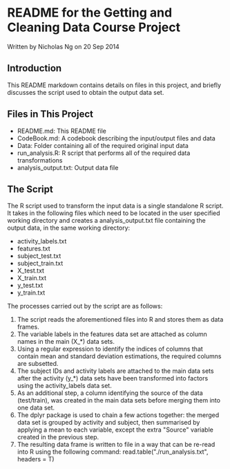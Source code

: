 # README for the Getting and Cleaning Data Course Project
Written by Nicholas Ng on 20 Sep 2014

## Introduction
This README markdown contains details on files in this project, and briefly
discusses the script used to obtain the output data set.

## Files in This Project
* README.md: This README file
* CodeBook.md: A codebook describing the input/output files and data
* Data: Folder containing all of the required original input data
* run_analysis.R: R script that performs all of the required data transformations
* analysis_output.txt: Output data file

## The Script
The R script used to transform the input data is a single standalone R script. 
It takes in the following files which need to be located in the user specified
working directory and creates a analysis_output.txt file containing the output
data, in the same working directory:
* activity_labels.txt
* features.txt
* subject_test.txt
* subject_train.txt
* X_test.txt
* X_train.txt
* y_test.txt
* y_train.txt

The processes carried out by the script are as follows:
1. The script reads the aforementioned files into R and stores them as data frames.
2. The variable labels in the features data set are attached as column names in the main (X_*) data sets.
3. Using a regular expression to identify the indices of columns that contain mean and standard deviation estimations, the required columns are subsetted.
4. The subject IDs and activity labels are attached to the main data sets after the activity (y_*) data sets have been transformed into factors using the activity_labels data set.
5. As an additional step, a column identifying the source of the data (test/train), was created in the main data sets before merging them into one data set.
6. The dplyr package is used to chain a few actions together: the merged data set is grouped by activity and subject, then summarised by applying a mean to each variable, except the extra "Source" variable created in the previous step.
7. The resulting data frame is written to file in a way that can be re-read into R using the following command: read.table("./run_analysis.txt", headers = T)